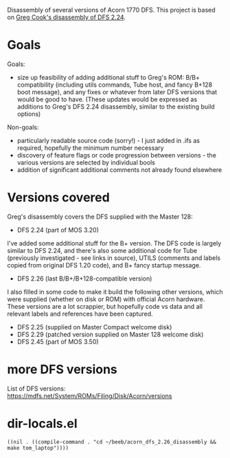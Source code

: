 Disassembly of several versions of Acorn 1770 DFS. This project is
based on
[Greg Cook's disassembly of DFS 2.24](http://regregex.bbcmicro.net/dfs224.asm.txt).

# Goals

Goals:

* size up feasibility of adding additional stuff to Greg's ROM: B/B+
  compatibility (including utils commands, Tube host, and fancy B+128
  boot message), and any fixes or whatever from later DFS versions
  that would be good to have. (These updates would be expressed as
  additions to Greg's DFS 2.24 disassembly, similar to the existing
  build options)

Non-goals:

* particularly readable source code (sorry!) - I just added in .ifs as
  required, hopefully the minimum number necessary
* discovery of feature flags or code progression between versions -
  the various versions are selected by individual bools
* addition of significant additional comments not already found
  elsewhere

# Versions covered

Greg's disassembly covers the DFS supplied with the Master 128:

* DFS 2.24 (part of MOS 3.20)

I've added some additional stuff for the B+ version. The DFS code is
largely similar to DFS 2.24, and there's also some additional code for
Tube (previously investigated - see links in source), UTILS (comments
and labels copied from original DFS 1.20 code), and B+ fancy startup
message.

* DFS 2.26 (last B/B+/B+128-compatible version)

I also filled in some code to make it build the following other
versions, which were supplied (whether on disk or ROM) with official
Acorn hardware. These versions are a lot scrappier, but hopefully code
vs data and all relevant labels and references have been captured.

* DFS 2.25 (supplied on Master Compact welcome disk)
* DFS 2.29 (patched version supplied on Master 128 welcome disk)
* DFS 2.45 (part of MOS 3.50)

# more DFS versions

List of DFS versions:
https://mdfs.net/System/ROMs/Filing/Disk/Acorn/versions

# dir-locals.el

```
((nil . ((compile-command . "cd ~/beeb/acorn_dfs_2.26_disassembly && make tom_laptop"))))
```
